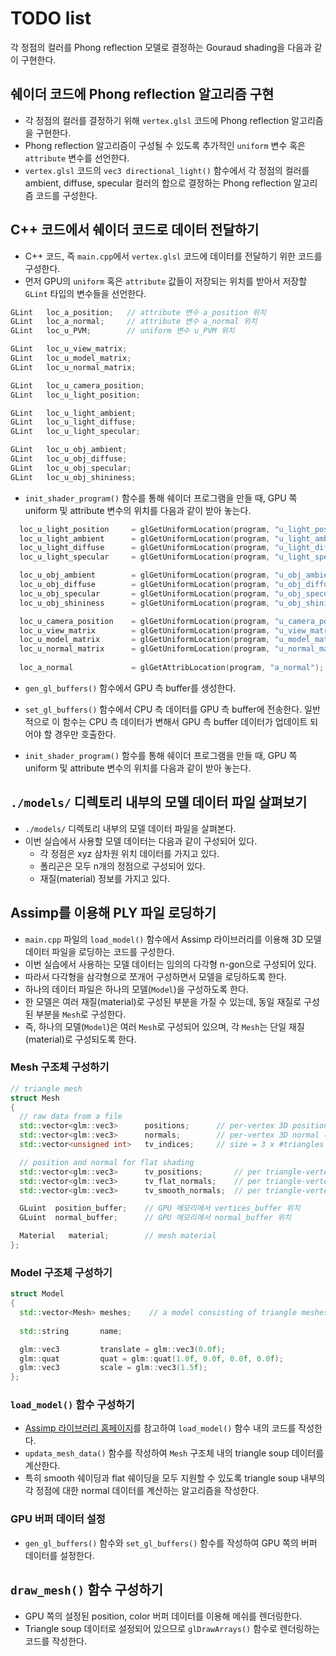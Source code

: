 # TODO list
각 정점의 컬러를 Phong reflection 모델로 결정하는 Gouraud shading을 다음과 같이 구현한다.

## 쉐이더 코드에 Phong reflection 알고리즘 구현
* 각 정점의 컬러를 결정하기 위해 `vertex.glsl` 코드에 Phong reflection 알고리즘을 구현한다.
* Phong reflection 알고리즘이 구성될 수 있도록 추가적인 `uniform` 변수 혹은 `attribute` 변수를 선언한다.
* `vertex.glsl` 코드의 `vec3 directional_light()` 함수에서 각 정점의 컬러를 ambient, diffuse, specular 컬러의 합으로 결정하는 Phong reflection 알고리즘 코드를 구성한다. 

## C++ 코드에서 쉐이더 코드로 데이터 전달하기
* C++ 코드, 즉 `main.cpp`에서 `vertex.glsl` 코드에 데이터를 전달하기 위한 코드를 구성한다.
* 먼저 GPU의 `uniform` 혹은 `attribute` 값들이 저장되는 위치를 받아서 저장할 `GLint` 타입의 변수들을 선언한다.

```cpp
GLint   loc_a_position;   // attribute 변수 a_position 위치
GLint   loc_a_normal;     // attribute 변수 a_normal 위치
GLint   loc_u_PVM;        // uniform 변수 u_PVM 위치

GLint   loc_u_view_matrix;
GLint   loc_u_model_matrix;
GLint   loc_u_normal_matrix;

GLint   loc_u_camera_position;
GLint   loc_u_light_position;

GLint   loc_u_light_ambient;
GLint   loc_u_light_diffuse;
GLint   loc_u_light_specular;

GLint   loc_u_obj_ambient;
GLint   loc_u_obj_diffuse;
GLint   loc_u_obj_specular;
GLint   loc_u_obj_shininess;
```

* `init_shader_program()` 함수를 통해 쉐이더 프로그램을 만들 때, GPU 쪽 uniform 및 attribute 변수의 위치를 다음과 같이 받아 놓는다.

```cpp
  loc_u_light_position     = glGetUniformLocation(program, "u_light_position");
  loc_u_light_ambient      = glGetUniformLocation(program, "u_light_ambient");
  loc_u_light_diffuse      = glGetUniformLocation(program, "u_light_diffuse");
  loc_u_light_specular     = glGetUniformLocation(program, "u_light_specular");

  loc_u_obj_ambient        = glGetUniformLocation(program, "u_obj_ambient");
  loc_u_obj_diffuse        = glGetUniformLocation(program, "u_obj_diffuse");
  loc_u_obj_specular       = glGetUniformLocation(program, "u_obj_specular");
  loc_u_obj_shininess      = glGetUniformLocation(program, "u_obj_shininess");

  loc_u_camera_position    = glGetUniformLocation(program, "u_camera_position");
  loc_u_view_matrix        = glGetUniformLocation(program, "u_view_matrix");
  loc_u_model_matrix       = glGetUniformLocation(program, "u_model_matrix");
  loc_u_normal_matrix      = glGetUniformLocation(program, "u_normal_matrix");
  
  loc_a_normal             = glGetAttribLocation(program, "a_normal");
```

* `gen_gl_buffers()` 함수에서 GPU 측 buffer를 생성한다.

* `set_gl_buffers()` 함수에서 CPU 측 데이터를 GPU 측 buffer에 전송한다. 일반적으로 이 함수는 CPU 측 데이터가 변해서 GPU 측 buffer 데이터가 업데이트 되어야 할 경우만 호출한다. 


* `init_shader_program()` 함수를 통해 쉐이더 프로그램을 만들 때, GPU 쪽 uniform 및 attribute 변수의 위치를 다음과 같이 받아 놓는다.

## `./models/` 디렉토리 내부의 모델 데이터 파일 살펴보기
* `./models/` 디렉토리 내부의 모델 데이터 파일을 살펴본다.
* 이번 실습에서 사용할 모델 데이터는 다음과 같이 구성되어 있다.
    * 각 정점은 xyz 삼차원 위치 데이터를 가지고 있다.
    * 폴리곤은 모두 n개의 정점으로 구성되어 있다.
    * 재질(material) 정보를 가지고 있다.

## Assimp를 이용해 PLY 파일 로딩하기
* `main.cpp` 파일의 `load_model()` 함수에서 Assimp 라이브러리를 이용해 3D 모델 데이터 파일을 로딩하는 코드를 구성한다.
* 이번 실습에서 사용하는 모델 데이터는 임의의 다각형 n-gon으로 구성되어 있다.
* 따라서 다각형을 삼각형으로 쪼개어 구성하면서 모델을 로딩하도록 한다.
* 하나의 데이터 파일은 하나의 모델(`Model`)을 구성하도록 한다.
* 한 모델은 여러 재질(material)로 구성된 부분을 가질 수 있는데, 동일 재질로 구성된 부분을 `Mesh`로 구성한다.
* 즉, 하나의 모델(`Model`)은 여러 `Mesh`로 구성되어 있으며, 각 `Mesh`는 단일 재질(material)로 구성되도록 한다.

### Mesh 구조체 구성하기

```cpp
// triangle mesh
struct Mesh
{
  // raw data from a file
  std::vector<glm::vec3>      positions;      // per-vertex 3D positions (raw data)
  std::vector<glm::vec3>      normals;        // per-vertex 3D normal (size = #vertices)
  std::vector<unsigned int>   tv_indices;     // size = 3 x #triangles

  // position and normal for flat shading
  std::vector<glm::vec3>      tv_positions;       // per triangle-vertex 3D position (size = 3 x #triangles)
  std::vector<glm::vec3>      tv_flat_normals;    // per triangle-vertex flat normal (size = 3 x #triangles)
  std::vector<glm::vec3>      tv_smooth_normals;  // per triangle-vertex smooth normal (size = 3 x #triangles)

  GLuint  position_buffer;    // GPU 메모리에서 vertices_buffer 위치 
  GLuint  normal_buffer;      // GPU 메모리에서 normal_buffer 위치

  Material   material;        // mesh material  
};
```

### Model 구조체 구성하기

```cpp
struct Model 
{
  std::vector<Mesh> meshes;    // a model consisting of triangle meshes
  
  std::string       name;

  glm::vec3         translate = glm::vec3(0.0f);
  glm::quat         quat = glm::quat(1.0f, 0.0f, 0.0f, 0.0f);
  glm::vec3         scale = glm::vec3(1.5f);
};
```

### `load_model()` 함수 구성하기
* [Assimp 라이브러리 홈페이지](https://assimp.sourceforge.net/lib_html/index.html)를 참고하여 `load_model()` 함수 내의 코드를 작성한다.
* `updata_mesh_data()` 함수를 작성하여 `Mesh` 구조체 내의 triangle soup 데이터를 계산한다.
* 특히 smooth 쉐이딩과 flat 쉐이딩을 모두 지원할 수 있도록 triangle soup 내부의 각 정점에 대한 normal 데이터를 계산하는 알고리즘을 작성한다. 

### GPU 버퍼 데이터 설정
* `gen_gl_buffers()` 함수와 `set_gl_buffers()` 함수를 작성하여 GPU 쪽의 버퍼 데이터를 설정한다.

## `draw_mesh()` 함수 구성하기
* GPU 쪽의 설정된 position, color 버퍼 데이터를 이용해 메쉬를 렌더링한다.
* Triangle soup 데이터로 설정되어 있으므로 `glDrawArrays()` 함수로 렌더링하는 코드를 작성한다.